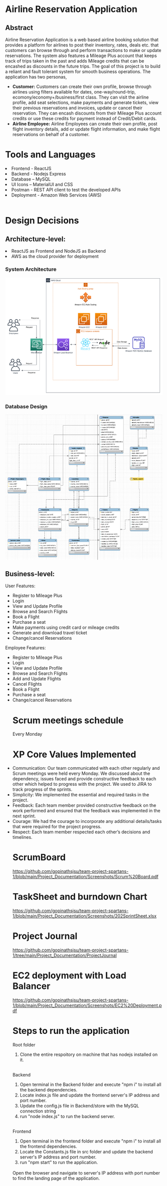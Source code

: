 # Airline Reservation Application

## Abstract

Airline Reservation Application is a web based airline booking solution that provides a platform for airlines to post their inventory, rates, deals etc. that customers can browse through and perform transactions to make or update reservations. The system also features a Mileage Plus account that keeps track of trips taken in the past and adds Mileage credits that can be encashed as discounts in the future trips. The goal of this project is to build a reliant and fault tolerant system for smooth business operations. The application has two personas,
* **Customer:** Customers can create their own profile, browse through airlines using filters available for dates, one-way/round-trip, ecomony/economy+/business/first class. They can visit the airline profile, add seat selections, make payments and generate tickets, view their previous reservations and invoices, update or cancel their reservation. They can encash discounts from their Mileage Plus account credits or use these credits for payment instead of Credit/Debit cards. 
* **Airline Employee:** Airline Employees can create their own profile, post flight inventory details, add or update flight information, and make flight reservations on behalf of a customer.

# Tools and Languages

<li> Frontend - ReactJS
<li> Backend - Nodejs Express
<li> Database – MySQL
<li> UI Icons – MaterialUI and CSS
<li> Postman - REST API client to test the developed APIs
<li> Deployment - Amazon Web Services (AWS)

<br/> 
<br/>

# Design Decisions

## Architecture-level:

<li>ReactJS as Frontend and NodeJS as Backend
<li>AWS as the cloud provider for deployment
   
### System Architecture
![Architecture Diagram](/Project_Documentation/Screenshots/diagram.png)
   
### Database Design
![Database Design Diagram](/Project_Documentation/Screenshots/databasedesign.png)

## Business-level:

User Features:

<ul><li>Register to Mileage Plus
<li>Login
<li>View and Update Profile
<li>Browse and Search Flights
<li>Book a Flight
<li>Purchase a seat
<li>Make payments using credit card or mileage credits
<li>Generate and download travel ticket
<li>Change/cancel Reservations
</ul>

Employee Features:

<ul><li>Register to Mileage Plus
<li>Login
<li>View and Update Profile
<li>Browse and Search Flights
<li>Add and Update Flights
<li>Cancel Flights
<li>Book a Flight
<li>Purchase a seat 
<li>Change/cancel Reservations

# Scrum meetings schedule

Every Monday

# XP Core Values Implemented

<li> Communication: Our team communicated with each other regularly and Scrum meetings were held every Monday. We discussed about the dependency, issues faced and provide constructive feedback to each other which helped to progress with the project. We used to JIRA to track progress of the sprints. </li>
<li> Simplicity: We implemented the essential and required tasks in the project.</li>
<li> Feedback: Each team member provided constructive feedback on the work performed and ensured that the feedback was implemented in the next sprint. </li>
<li> Courage: We had the courage to incorporate any additional details/tasks that were required for the project progress. </li>
<li> Respect: Each team member respected each other’s decisions and timelines. </li>

# ScrumBoard
https://github.com/gopinathsjsu/team-project-spartans-1/blob/main/Project_Documentation/Screenshots/Scrum%20Board.pdf

# TaskSheet and burndown Chart
https://github.com/gopinathsjsu/team-project-spartans-1/blob/main/Project_Documentation/Screenshots/202SprintSheet.xlsx

# Project Journal
https://github.com/gopinathsjsu/team-project-spartans-1/tree/main/Project_Documentation/ProjectJournal

# EC2 deployment with Load Balancer  
https://github.com/gopinathsjsu/team-project-spartans-1/blob/main/Project_Documentation/Screenshots/EC2%20Deployment.pdf

# Steps to run the application

Root folder

1. Clone the entire respoitory on machine that has nodejs installed on it.

<br/>

Backend

1. Open terminal in the Backend folder and execute "npm i" to install all the backend dependencies.
2. Locate index.js file and update the frontend server's IP address and port number.
3. Update the config.js file in Backend/store with the MySQL connection string
4. run "node index.js" to run the backend server.

<br/>

Frontend

1. Open terminal in the frontend folder and execute "npm i" to install all the frontend dependencies.
2. Locate the Constants.js file in src folder and update the backend server's IP address and port number.
3. run "npm start" to run the application.
   <br/>
<br/>
Open the browser and navigate to server's IP address with port number to find the landing page of the application.

<br/>
<br/>
